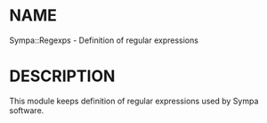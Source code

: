 # NAME

Sympa::Regexps - Definition of regular expressions

# DESCRIPTION

This module keeps definition of regular expressions used by Sympa software.
